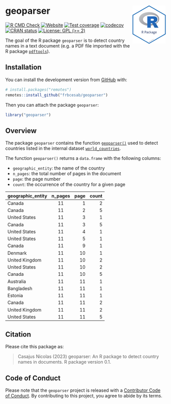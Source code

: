 
<!-- README.md is generated from README.Rmd. Please edit that file -->

# geoparser <img src="man/figures/package-sticker.png" align="right" style="float:right; height:120px;"/>

<!-- badges: start -->

[![R CMD
Check](https://github.com/frbcesab/geoparser/actions/workflows/R-CMD-check.yaml/badge.svg)](https://github.com/frbcesab/geoparser/actions/workflows/R-CMD-check.yaml)
[![Website](https://github.com/frbcesab/geoparser/actions/workflows/pkgdown.yaml/badge.svg)](https://github.com/frbcesab/geoparser/actions/workflows/pkgdown.yaml)
[![Test
coverage](https://github.com/frbcesab/geoparser/actions/workflows/test-coverage.yaml/badge.svg)](https://github.com/frbcesab/geoparser/actions/workflows/test-coverage.yaml)
[![codecov](https://codecov.io/gh/frbcesab/geoparser/branch/main/graph/badge.svg)](https://codecov.io/gh/frbcesab/geoparser)
[![CRAN
status](https://www.r-pkg.org/badges/version/geoparser)](https://CRAN.R-project.org/package=geoparser)
[![License: GPL (\>=
2)](https://img.shields.io/badge/License-GPL%20%28%3E%3D%202%29-blue.svg)](https://choosealicense.com/licenses/gpl-2.0/)
<!-- badges: end -->

The goal of the R package `geoparser` is to detect country names in a
text document (e.g. a PDF file imported with the R package
[`pdftools`](https://cran.r-project.org/package=pdftools)).

## Installation

You can install the development version from
[GitHub](https://github.com/) with:

``` r
# install.packages("remotes")
remotes::install_github("frbcesab/geoparser")
```

Then you can attach the package `geoparser`:

``` r
library("geoparser")
```

## Overview

The package `geoparser` contains the function
[`geoparser()`](https://frbcesab.github.io/geoparser/reference/geoparser.html)
used to detect countries listed in the internal dataset
[`world_countries`](https://frbcesab.github.io/geoparser/reference/world_countries.html).

The function `geoparser()` returns a `data.frame` with the following
columns:

- `geographic_entity`: the name of the country
- `n_pages`: the total number of pages in the document
- `page`: the page number
- `count`: the occurrence of the country for a given page

| geographic_entity | n_pages | page | count |
|:------------------|:-------:|-----:|------:|
| Canada            |   11    |    1 |     2 |
| Canada            |   11    |    2 |     5 |
| United States     |   11    |    3 |     1 |
| Canada            |   11    |    3 |     5 |
| United States     |   11    |    4 |     1 |
| United States     |   11    |    5 |     1 |
| Canada            |   11    |    9 |     1 |
| Denmark           |   11    |   10 |     1 |
| United Kingdom    |   11    |   10 |     2 |
| United States     |   11    |   10 |     2 |
| Canada            |   11    |   10 |     5 |
| Australia         |   11    |   11 |     1 |
| Bangladesh        |   11    |   11 |     1 |
| Estonia           |   11    |   11 |     1 |
| Canada            |   11    |   11 |     2 |
| United Kingdom    |   11    |   11 |     2 |
| United States     |   11    |   11 |     5 |

## Citation

Please cite this package as:

> Casajus Nicolas (2023) geoparser: An R package to detect country names
> in documents. R package version 0.1.

## Code of Conduct

Please note that the `geoparser` project is released with a [Contributor
Code of
Conduct](https://contributor-covenant.org/version/2/0/CODE_OF_CONDUCT.html).
By contributing to this project, you agree to abide by its terms.
